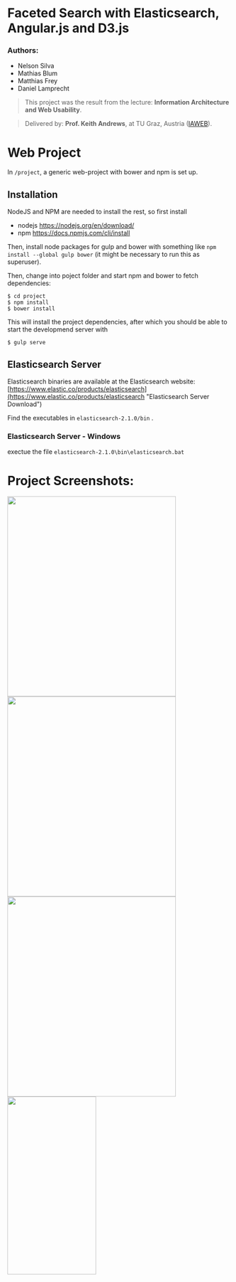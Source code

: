# Faceted Search with Elasticsearch, Angular.js and D3.js
### Authors:
* Nelson Silva
* Mathias Blum
* Matthias Frey
* Daniel Lamprecht

> This project was the result from the lecture: **Information Architecture and Web Usability**.

> Delivered by: **Prof. Keith Andrews**, at TU Graz, Austria ([IAWEB](http://www.iicm.tugraz.at/keith "IAWEB")).

# Web Project

In `/project`, a generic web-project with bower and npm is set up.

## Installation

NodeJS and NPM are needed to install the rest, so first install

 - nodejs https://nodejs.org/en/download/
 - npm https://docs.npmjs.com/cli/install

Then, install node packages for gulp and bower with something like
`npm install --global gulp bower` (it might be necessary to run this as
superuser).

Then, change into poject folder and start npm and bower to fetch dependencies:

    $ cd project
    $ npm install
    $ bower install

This will install the project dependencies, after which you should be
able to start the developmend server with

    $ gulp serve


## Elasticsearch Server

Elasticsearch binaries are available at the Elasticsearch website: 
[https://www.elastic.co/products/elasticsearch](https://www.elastic.co/products/elasticsearch "Elasticsearch Server Download")

Find the executables in `elasticsearch-2.1.0/bin` .

### Elasticsearch Server - Windows
exectue the file `elasticsearch-2.1.0\bin\elasticsearch.bat`


# Project Screenshots:
<img src="/report/images/screenshots/application_native.png" width="380" height="450">
<img src="/report/images/screenshots/application_elasticui.png" width="380" height="450">
<img src="/report/images/screenshots/histogram_diagram.png" width="380" height="450">
<img src="/report/images/screenshots/top_words.png" width="200" height="400">